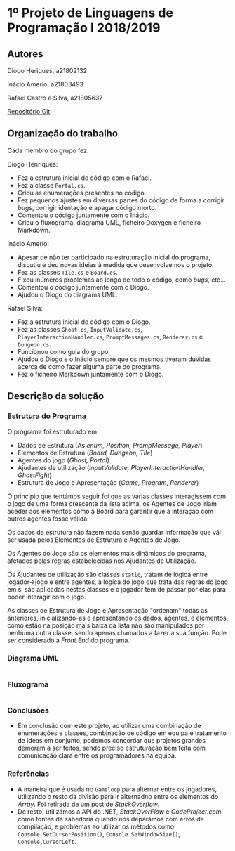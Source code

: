 # 1º Projeto de Linguagens de Programação I 2018/2019

## Autores
Diogo Heriques, a21802132

Inácio Amerio, a21803493

Rafael Castro e Silva, a21805637

[Repositório Git](https://github.com/FPTheFluffyPawed/tp1_InacioDiogoRafael)

## Organização do trabalho

Cada membro do grupo fez:

Diogo Henriques:

* Fez a estrutura inicial do código com o Rafael.
* Fez a classe `Portal.cs`.
* Criou as enumerações presentes no código.
* Fez pequenos ajustes em diversas partes do código de forma a corrigir _bugs_,
  corrigir identação e apagar código morto.
* Comentou o código juntamente com o Inácio.
* Criou o fluxograma, diagrama UML, ficheiro Doxygen e ficheiro Markdown.

Inácio Amerio:

* Apesar de não ter participado na estruturação inicial do programa, discutiu e 
  deu novas ideias à medida que desenvolvemos o projeto.
* Fez as classes `Tile.cs` e `Board.cs`.
* Fixou inúmeros problemas ao longo de todo o código, como _bugs_, etc... 
* Comentou o código juntamente com o Diogo.
* Ajudou o Diogo do diagrama UML.

Rafael Silva:

* Fez a estrutura inicial do código com o Diogo.
* Fez as classes `Ghost.cs`, `InputValidate.cs`, `PlayerInteractionHandler.cs`, 
  `PromptMessages.cs`, `Renderer.cs` e `Dungeon.cs`.
* Funcionou como guia do grupo.
* Ajudou o Diogo e o Inácio sempre que os mesmos tiveram dúvidas acerca de como
  fazer alguma parte do programa.
* Fez o ficheiro Markdown juntamente com o Diogo.

## Descrição da solução

### Estrutura do Programa
O programa foi estruturado em:

* Dados de Estrutura (As _enum_, _Position, PrompMessage, Player_)
* Elementos de Estrutura (_Board, Dungeon, Tile_)
* Agentes do jogo (_Ghost, Portal_)
* Ajudantes de utilização (_InputValidate, PlayerInteractionHandler, 
  GhostFight_)
* Estrutura de Jogo e Apresentação (_Game, Program, Renderer_)

O principio que tentámos seguir foi que as várias classes interagissem com o 
jogo de uma forma crescente da lista acima, os Agentes de Jogo iriam aceder 
aos elementos como a Board para garantir que a interação com outros agentes 
fosse válida.

Os dados de estrutura não fazem nada senão guardar informação que vái ser usada 
pelos Elementos de Estrutura e Agentes de Jogo.

Os Agentes do Jogo são os elementos mais dinâmicos do programa, afetados pelas 
regras estabelecidas nos Ajudantes de Utilização.

Os Ajudantes de utilização são classes `static`, tratam de lógica entre 
jogador->jogo e entre agentes, a lógica do jogo que trata das regras do jogo 
em si são aplicadas nestas classes e o jogador tem de passar por elas para poder 
interagir com o jogo.

As classes de Estrutura de Jogo e Apresentação "ordenam" todas as anteriores, 
inicializando-as e apresentando os dados, agentes, e elementos, como estão na 
posição mais baixa da lista não são manipulados por nenhuma outra classe, sendo 
apenas chamados a fazer a sua função. Pode ser considerado a _Front End_ do 
programa.

### Diagrama UML

![<Diagrama UML>](images/Uml.png)

### Fluxograma 

![<Fluxograma>](images/Fluxograma.png)

### Conclusões
* Em conclusão com este projeto, ao utilizar uma combinação de enumerações e 
  classes, combinação de código em equipa e tratamento de ideas em conjunto, 
  podemos concordar que projetos grandes demoram a ser feitos, sendo preciso 
  estruturação bem feita com comunicação clara entre os programadores na equipa.

### Referências

* A maneira que é usada no `Gameloop` para alternar entre os jogadores, 
  utilizando o resto da divisão para ir alternadno entre os elementos do 
  _Array_. Foi retirada de um post de _StackOverflow_.
* De resto, utilizámos a API do .NET, _StackOverFlow_ e _CodeProject.com_ como 
  fontes de sabedoria quando nos deparámos com erros de compilação, e problemas 
  ao utilizar os métodos como `Console.SetCursorPosition()`, 
  `Console.SetWindowSize()`, `Console.CursorLeft`.
